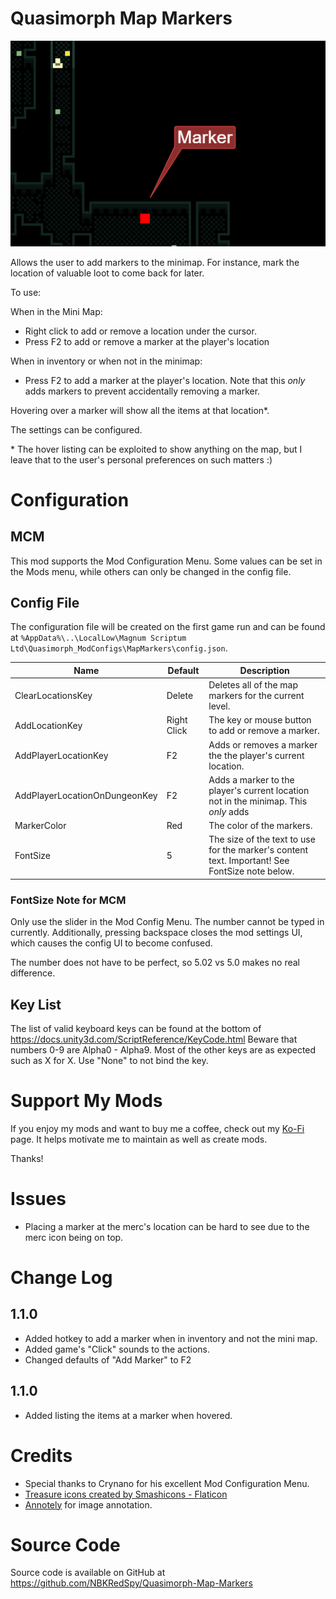 # Quasimorph Map Markers
![marker example](media/Marker%20Example.png)

Allows the user to add markers to the minimap.  For instance, mark the location of valuable loot to come back for later.

To use: 

When in the Mini Map:
* Right click to add or remove a location under the cursor.
* Press F2 to add or remove a marker at the player's location

When in inventory or when not in the minimap:
* Press F2 to add a marker at the player's location.  Note that this *only* adds markers to prevent accidentally removing a marker.

Hovering over a marker will show all the items at that location\*.

The settings can be configured.

\* The hover listing can be exploited to show anything on the map, but I leave that to the user's personal preferences on such matters :)

# Configuration

## MCM
This mod supports the Mod Configuration Menu. Some values can be set in the Mods menu, while others can only be changed in the config file.

## Config File
The configuration file will be created on the first game run and can be found at `%AppData%\..\LocalLow\Magnum Scriptum Ltd\Quasimorph_ModConfigs\MapMarkers\config.json`.

|Name|Default|Description|
|--|--|--|
|ClearLocationsKey|Delete|Deletes all of the map markers for the current level.|
|AddLocationKey|Right Click|The key or mouse button to add or remove a marker.|
|AddPlayerLocationKey|F2|Adds or removes a marker the the player's current location.|
|AddPlayerLocationOnDungeonKey|F2|Adds a marker to the player's current location not in the minimap.  This *only* adds|
|MarkerColor|Red|The color of the markers.|
|FontSize|5|The size of the text to use for the marker's content text.  Important!  See FontSize note below.|

### FontSize Note for MCM
Only use the slider in the Mod Config Menu.  The number cannot be typed in currently.  Additionally, pressing backspace closes the mod settings UI, which causes the config UI to become confused.

The number does not have to be perfect, so 5.02 vs 5.0 makes no real difference.

## Key List
The list of valid keyboard keys can be found  at the bottom of https://docs.unity3d.com/ScriptReference/KeyCode.html
Beware that numbers 0-9 are Alpha0 - Alpha9.  Most of the other keys are as expected such as X for X.
Use "None" to not bind the key.

# Support My Mods
If you enjoy my mods and want to buy me a coffee, check out my [Ko-Fi](https://ko-fi.com/nbkredspy71915) page.
It helps motivate me to maintain as well as create mods.

Thanks!  

# Issues
* Placing a marker at the merc's location can be hard to see due to the merc icon being on top.

# Change Log
## 1.1.0
* Added hotkey to add a marker when in inventory and not the mini map.
* Added game's "Click" sounds to the actions.
* Changed defaults of "Add Marker" to F2

## 1.1.0
* Added listing the items at a marker when hovered.

# Credits
* Special thanks to Crynano for his excellent Mod Configuration Menu. 
* [Treasure icons created by Smashicons - Flaticon](https://www.flaticon.com/free-icons/treasure)
* [Annotely](https://annotely.com/) for image annotation.

# Source Code
Source code is available on GitHub at https://github.com/NBKRedSpy/Quasimorph-Map-Markers
